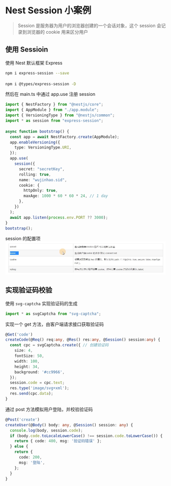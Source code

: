 # Nest Session 小案例

> Session 是服务器为用户的浏览器创建的一个会话对象，这个 session 会记录到浏览器的 cookie 用来区分用户

## 使用 Sessioin

使用 Nest 默认框架 Express

```bash
npm i express-session --save

npm i @types/express-session -D
```

然后在 main.ts 中通过 app.use 注册 session

```ts
import { NestFactory } from "@nestjs/core";
import { AppModule } from "./app.module";
import { VersioningType } from "@nestjs/common";
import * as session from "express-session";

async function bootstrap() {
  const app = await NestFactory.create(AppModule);
  app.enableVersioning({
    type: VersioningType.URI,
  });
  app.use(
    session({
      secret: "secretKey",
      rolling: true,
      name: "wujinhao.sid",
      cookie: {
        httpOnly: true,
        maxAge: 1000 * 60 * 60 * 24, // 1 day
      },
    })
  );
  await app.listen(process.env.PORT ?? 3000);
}
bootstrap();
```

session 的配置项
![](./images/session_config.png)

## 实现验证码校验

使用 `svg-captcha` 实现验证码的生成

```ts
import * as svgCaptcha from "svg-captcha";
```

实现一个 get 方法，由客户端请求接口获取验证码

```ts
@Get('code')
createCode(@Req() req:any, @Res() res:any, @Session() session:any) {
  const cpc = svgCaptcha.create({ // 创建验证码
    size: 4,
    fontSize: 50,
    width: 100,
    height: 34,
    background: '#cc9966',
  });
  session.code = cpc.text; 
  res.type('image/svg+xml');
  res.send(cpc.data);
}
```

通过 post 方法模拟用户登陆，并校验验证码
```ts
@Post('create')
createUser(@Body() body: any, @Session() session: any) {
  console.log(body, session.code);
  if (body.code.toLocaleLowerCase() !== session.code.toLowerCase()) {
    return { code: 400, msg: '验证码错误' };
  } else {
    return {
      code: 200,
      msg: '登陆',
    };
  }
}
```